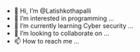- 👋 Hi, I’m @Latishkothapalli
- 👀 I’m interested in programming ...
- 🌱 I’m currently learning Cyber security ...
- 💞️ I’m looking to collaborate on ...
- 📫 How to reach me ...

<!---
Latishkothapalli/Latishkothapalli is a ✨ special ✨ repository because its `README.md` (this file) appears on your GitHub profile.
You can click the Preview link to take a look at your changes.
--->
